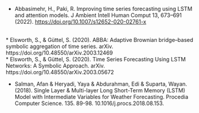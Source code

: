 * Abbasimehr, H., Paki, R. Improving time series forecasting using LSTM and attention models. J Ambient Intell Human Comput 13, 673–691 (2022). https://doi.org/10.1007/s12652-020-02761-x
<br/>
* Elsworth, S., & Güttel, S. (2020). ABBA: Adaptive Brownian bridge–based symbolic aggregation of time series. arXiv. https://doi.org/10.48550/arXiv.2003.12469
<br/>
* Elsworth, S., & Güttel, S. (2020). Time Series Forecasting Using LSTM Networks: A Symbolic Approach. arXiv.
https://doi.org/10.48550/arXiv.2003.05672
<br/>

* Salman, Afan & Heryadi, Yaya & Abdurahman, Edi & Suparta, Wayan. (2018). Single Layer & Multi-layer Long Short-Term Memory (LSTM) Model with Intermediate Variables for Weather Forecasting. Procedia Computer Science. 135. 89-98. 10.1016/j.procs.2018.08.153. 